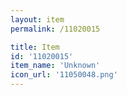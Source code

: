 ```yaml
---
layout: item
permalink: /11020015

title: Item
id: '11020015'
item_name: 'Unknown'
icon_url: '11050048.png'
---
```

